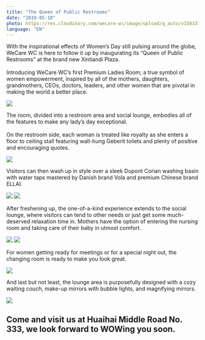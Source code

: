 ```yaml
---
title: "The Queen of Public Restrooms"
date: "2019-05-10"
photo: https://res.cloudinary.com/wecare-wc/image/upload/q_auto/v1563378006/XTD%20Plaza/XTD-Plaza-Entrance-2.jpg
language: "EN"
---
```


With the inspirational effects of Women’s Day still pulsing around the globe, WeCare WC is here to follow it up by inaugurating its “Queen of Public Restrooms” at the brand new Xintiandi Plaza.
<br>
<br>
Introducing WeCare WC’s first Premium Ladies Room; a true symbol of women empowerment, inspired by all of the mothers, daughters, grandmothers, CEOs, doctors, leaders, and other women that are pivotal in making the world a better place.

![](https://res.cloudinary.com/wecare-wc/image/upload/v1559134767/XTD%20Plaza/XTD-Plaza-Lounge.jpg)

The room, divided into a restroom area and social lounge, embodies all of the features to make any lady’s day exceptional.
<br>
<br>
On the restroom side, each woman is treated like royalty as she enters a floor to ceiling stall featuring wall-hung Geberit toilets and plenty of positive and encouraging quotes.

![](https://res.cloudinary.com/wecare-wc/image/upload/v1559134934/XTD%20Plaza/XTD-Plaza-Toilets.jpg)

Visitors can then wash up in style over a sleek Dupont Corian washing basin with water taps mastered by Danish brand Vola and premium Chinese brand ELLAI.

![](https://res.cloudinary.com/wecare-wc/image/upload/v1559134935/XTD%20Plaza/XTD-Plaza-Restroom.jpg)
![](https://res.cloudinary.com/wecare-wc/image/upload/v1559134934/XTD%20Plaza/XTD-Plaza-Sink2.jpg)

After freshening up, the one-of-a-kind experience extends to the social lounge, where visitors can tend to other needs or just get some much-deserved relaxation time in. Mothers have the option of entering the nursing room and taking care of their baby in utmost comfort.

![](https://res.cloudinary.com/wecare-wc/image/upload/v1559134765/XTD%20Plaza/XTD-Plaza-Nursing-Room.jpg)
![](https://res.cloudinary.com/wecare-wc/image/upload/v1559134766/XTD%20Plaza/XTD-Plaza-Sink1.jpg)

For women getting ready for meetings or for a special night out, the changing room is ready to make you look great.

![](https://res.cloudinary.com/wecare-wc/image/upload/v1559134765/XTD%20Plaza/XTD-Plaza-Changing-Room.jpg)

And last but not least, the lounge area is purposefully designed with a cozy waiting couch, make-up mirrors with bubble lights, and magnifying mirrors.

![](https://res.cloudinary.com/wecare-wc/image/upload/v1559134765/XTD%20Plaza/XTD-Plaza-Sink.jpg)
<div class="has-text-centered">
  <h2>Come and visit us at Huaihai Middle Road No. 333, we look forward to WOWing you soon.</h2>
</div>


